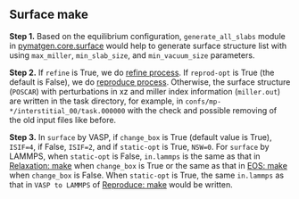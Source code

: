 ## Surface make

**Step 1.** Based on the equilibrium configuration, `generate_all_slabs` module in [pymatgen.core.surface](https://pymatgen.org/pymatgen.core.surface.html) would help to generate surface structure list with using `max_miller`, `min_slab_size`, and `min_vacuum_size` parameters. 

**Step 2.** If `refine` is True, we do [refine process](../../refine/Refine-get-started-and-input-examples.html). If `reprod-opt` is True (the default is False), we do [reproduce process](../../reproduce/Reproduce-get-started-and-input-examples.html). Otherwise, the surface structure (`POSCAR`) with perturbations in xz and miller index information (`miller.out`) are written in the task directory, for example, in `confs/mp-*/interstitial_00/task.000000` with the check and possible removing of the old input files like before.

**Step 3.** In `surface` by VASP, if `change_box` is True (default value is True), `ISIF=4`, if False, `ISIF=2`, and if `static-opt` is True, `NSW=0`. For `surface` by LAMMPS, when `static-opt` is False, `in.lammps` is the same as that in [Relaxation: make](../../relaxation/Relaxation-make.html) when `change_box` is True or the same as that in [EOS: make](./EOS-make.html) when `change_box` is False. When `static-opt` is True, the same `in.lammps` as that in `VASP to LAMMPS` of [Reproduce: make](../../reproduce/Reproduce-make.html) would be written.
